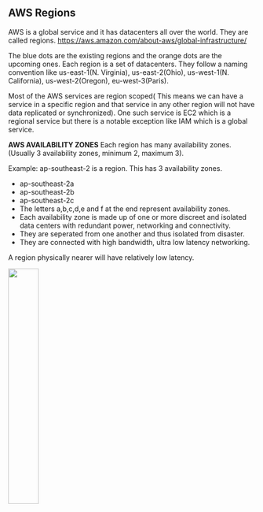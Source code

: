 ## AWS Regions

AWS is a global service and it has datacenters all over the world. They are called regions.
https://aws.amazon.com/about-aws/global-infrastructure/

The blue dots are the existing regions and the orange dots are the upcoming ones. 
Each region is a set of datacenters. They follow a naming convention like us-east-1(N. Virginia), us-east-2(Ohio), us-west-1(N. California), us-west-2(Oregon), eu-west-3(Paris).

Most of the AWS services are region scoped( This means we can have a service in a specific region and that service in any other region will not have data 
replicated or synchronized). One such service is EC2 which is a regional service but there is a notable exception like IAM which is a global service.

**AWS AVAILABILITY ZONES** Each region has many availability zones. (Usually 3 availability zones, minimum 2, maximum 3).

Example: 
ap-southeast-2 is a region. This has 3 availability zones.
+ ap-southeast-2a
+ ap-southeast-2b
+ ap-southeast-2c
+ The letters a,b,c,d,e and f at the end represent availability zones.
+ Each availability zone is made up of one or more discreet and isolated data centers with redundant power, networking and connectivity.
+ They are seperated from one another and thus isolated from disaster.
+ They are connected with high bandwidth, ultra low latency networking.

A region physically nearer will have relatively low latency.

<img src="https://raw.githubusercontent.com/dhrub123/AWS/master/REGIONS/Region_Basics.png" width="35%" height="35%"/>
  

